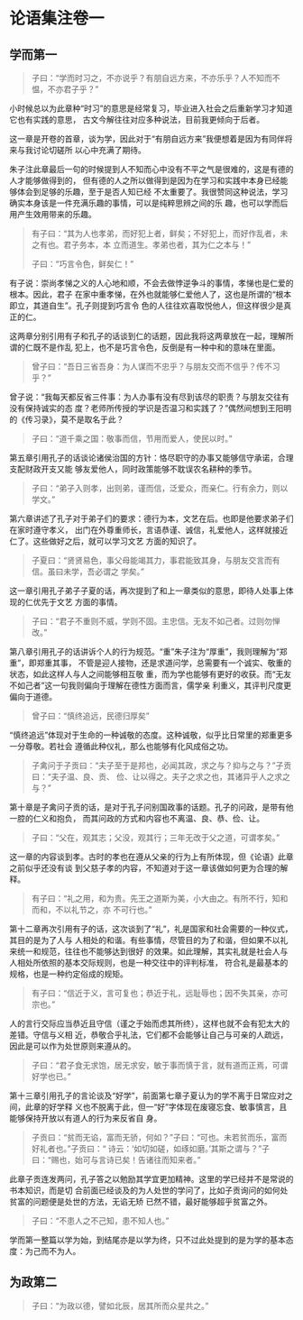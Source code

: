 # 论语集注卷一

## 学而第一

> 子曰：“学而时习之，不亦说乎？有朋自远方来，不亦乐乎？人不知而不愠，不亦君子乎？”

小时候总以为此章种“时习”的意思是经常复习，毕业进入社会之后重新学习才知道它也有实践的意思，
古文今解往往对应多种说法，目前我更倾向于后者。

这一章是开卷的首章，谈为学，因此对于“有朋自远方来”我便想着是因为有同伴将来与我讨论切磋所
以心中充满了期待。

朱子注此章最后一句的时候提到人不知而心中没有不平之气是很难的，这是有德的人才能够做得到的，
但有德的人之所以做得到是因为在学习和实践中本身已经能够体会到足够的乐趣，至于是否人知已经
不太重要了。我很赞同这种说法，学习确实本身该是一件充满乐趣的事情，可以是纯粹思辨之间的乐
趣，也可以学而后用产生效用带来的乐趣。

> 有子曰：“其为人也孝弟，而好犯上者，鲜矣；不好犯上，而好作乱者，未之有也。君子务本，本
立而道生。孝弟也者，其为仁之本与！”
>
> 子曰：“巧言令色，鲜矣仁！”

有子说：崇尚孝悌之义的人心地和顺，不会去做悖逆争斗的事情，孝悌也是仁爱的根本。因此，君子
在家中重孝悌，在外也就能够仁爱他人了，这也是所谓的“根本即立，其道自生”。孔子则提到巧言令
色的人往往欢喜取悦他人，但这样很少是真正的仁。

这两章分别引用有子和孔子的话谈到仁的话题，因此我将这两章放在一起，理解所谓的仁既不是作乱
犯上，也不是巧言令色，反倒是有一种中和的意味在里面。

> 曾子曰：“吾日三省吾身：为人谋而不忠乎？与朋友交而不信乎？传不习乎？”

曾子说：“我每天都反省三件事：为人办事有没有尽到该尽的职责？与朋友交往有没有保持诚实的态
度？老师所传授的学识是否温习和实践了？”偶然间想到王阳明的《传习录》，莫不是取名于此？

> 子曰：“道千乘之国：敬事而信，节用而爱人，使民以时。”

第五章引用孔子的话谈论诸侯治国的方针：恪尽职守的办事又能够信守承诺，合理支配财政开支又能
够友爱他人，同时政策能够不耽误农名耕种的季节。

> 子曰：“弟子入则孝，出则弟，谨而信，泛爱众，而亲仁。行有余力，则以学文。”

第六章讲述了孔子对于弟子们的要求：德行为本，文艺在后。也即是他要求弟子们在家时遵守孝义，
出门在外尊重师长，言语恭谨、诚信，礼爱他人，这样就接近仁了。这些做好之后，就可以学习文艺
方面的知识了。

> 子夏曰：“贤贤易色，事父母能竭其力，事君能致其身，与朋友交言而有信。虽曰未学，吾必谓之
学矣。”

这一章引用孔子弟子子夏的话，再次提到了和上一章类似的意思，即待人处事上体现的仁优先于文艺
方面的事情。

> 子曰：“君子不重则不威，学则不固。主忠信。无友不如己者。过则勿惮改。”

第八章引用孔子的话讲诉个人的行为规范。“重”朱子注为“厚重”，我则理解为“郑重”，即郑重其事，
不管是迎人接物，还是求道问学，总需要有一个诚实、敬重的状态，如此这样人与人之间能够相互敬
重，而为学也能够有更好的收获。而“无友不如己者”这一句我则偏向于理解在德性方面而言，儒学亲
利重义，其评判尺度更偏向于道德。

> 曾子曰：“慎终追远，民德归厚矣”

“慎终追远”体现对于生命的一种诚敬的态度。这种诚敬，似乎比日常里的郑重更多一分尊敬。若社会
遵循此种仪礼，那么也能够有化风成俗之功。

> 子禽问于子贡曰：“夫子至于是邦也，必闻其政，求之与？抑与之与？”子贡曰：“夫子温、良、贡、
俭、让以得之。夫子之求之也，其诸异乎人之求之与？”

第十章是子禽问子贡的话，是对于孔子问别国政事的话题。孔子的问政，是带有他一腔的仁义和抱负，
而其问政的方式和内容也不离温、良、恭、俭、让。

> 子曰：“父在，观其志；父没，观其行；三年无改于父之道，可谓孝矣。”

这一章的内容谈到孝。古时的孝也在遵从父亲的行为上有所体现，但《论语》此章之前似乎还没有谈
到父慈子孝的内容，不知道对于这一章该做如何更为合理的解释。

> 有子曰：“礼之用，和为贵。先王之道斯为美，小大由之。有所不行，知和而和，不以礼节之，亦
不可行也。”

第十二章再次引用有子的话，这次谈到了“礼”，礼是国家和社会需要的一种仪式，其目的是为了人与
人相处的和谐。有些事情，尽管目的为了和谐，但如果不以礼来统一和规范，往往也不能够达到很好
的效果。如此理解，其实礼就是社会人与人相处所依照的基本交际规则，也是一种交往中的评判标准，
符合礼是最基本的规格，也是一种约定俗成的规矩。

> 有子曰：“信近于义，言可复也；恭近于礼，远耻辱也；因不失其亲，亦可宗也。”

人的言行交际应当恭近且守信（谨之于始而虑其所终），这样也就不会有犯太大的差错。守信与义相
近，恭敬合乎礼法，它们都不会能够让自己与可亲的人疏远，因此是可以作为处世原则来遵从的。

> 子曰：“君子食无求饱，居无求安，敏于事而慎于言，就有道而正焉，可谓好学也已。”

第十三章引用孔子的言论谈及“好学”，前面第七章子夏认为的学不离于日常应对之间，此章的好学释
义也不脱离于此，但一“好”字体现在废寝忘食、敏事慎言，且能够保持开放以有道人的行为来反省自
身。

> 子贡曰：“贫而无谄，富而无骄，何如？”子曰：“可也。未若贫而乐，富而好礼者也。”子贡曰：“
诗云：‘如切如磋，如琢如磨。’其斯之谓与？”子曰：“赐也，始可与言诗已矣！告诸往而知来者。”

此章子贡连发两问，孔子答之以勉励其学宜更加精神。这里的学已经并不是常说的书本知识，而是切
合前面已经谈及的为人处世的学问了，比如子贡询问的如何处贫富的问题便是处世的方法，无谄无矫
已然不错，最好能够超乎贫富之外。

> 子曰：“不患人之不己知，患不知人也。”

学而第一整篇以学为始，到结尾亦是以学为终，只不过此处提到的是为学的基本态度：为己而不为人。

## 为政第二

> 子曰：“为政以德，譬如北辰，居其所而众星共之。”
